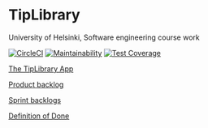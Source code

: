 # TipLibrary
University of Helsinki, Software engineering course work

[![CircleCI](https://circleci.com/gh/artoh/TipLibrary.svg?style=svg)](https://circleci.com/gh/artoh/TipLibrary)
[![Maintainability](https://api.codeclimate.com/v1/badges/f0882b5a7b0aad6e55c3/maintainability)](https://codeclimate.com/github/artoh/TipLibrary/maintainability)
[![Test Coverage](https://api.codeclimate.com/v1/badges/f0882b5a7b0aad6e55c3/test_coverage)](https://codeclimate.com/github/artoh/TipLibrary/test_coverage)

[The TipLibrary App](https://tip-library.herokuapp.com/)

[Product backlog](https://docs.google.com/spreadsheets/d/18q2TkTrg6wRqFxhb1a1NQWHXiTSPJFS7uFT90E7AGEQ/edit?usp=sharing)

[Sprint backlogs](https://docs.google.com/spreadsheets/d/1n06zsuneiQr93J8Tg0StO6YMmLqckqvX2F--6A1eAUU/edit?usp=sharing)

[Definition of Done](DoD.txt)
